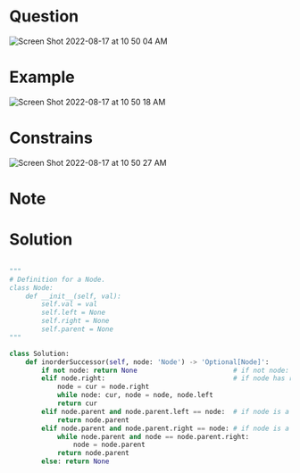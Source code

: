 # Question 
![Screen Shot 2022-08-17 at 10 50 04 AM](https://user-images.githubusercontent.com/64442606/185170935-9104fd71-b4af-478b-bc96-07ea1035a71a.png)

# Example
![Screen Shot 2022-08-17 at 10 50 18 AM](https://user-images.githubusercontent.com/64442606/185170977-5c70a3d6-9d38-47d3-9d4a-7260a4bdb85b.png)

# Constrains
![Screen Shot 2022-08-17 at 10 50 27 AM](https://user-images.githubusercontent.com/64442606/185171009-7d17e3b6-699f-43c2-ba84-f6685738272f.png)

# Note 

# Solution
```python

"""
# Definition for a Node.
class Node:
    def __init__(self, val):
        self.val = val
        self.left = None
        self.right = None
        self.parent = None
"""

class Solution:
    def inorderSuccessor(self, node: 'Node') -> 'Optional[Node]':
        if not node: return None                        # if not node: return None
        elif node.right:                                # if node has right child, return most left of right child
            node = cur = node.right
            while node: cur, node = node, node.left
            return cur
        elif node.parent and node.parent.left == node:  # if node is a left child of its parent, return parent
            return node.parent
        elif node.parent and node.parent.right == node: # if node is a right child of its parent, reaching to parent until node is a left child of the parent
            while node.parent and node == node.parent.right: 
                node = node.parent
            return node.parent    
        else: return None
```
